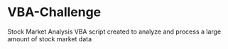 # VBA-Challenge
Stock Market Analysis 
VBA script created to analyze and process a large amount of stock market data
